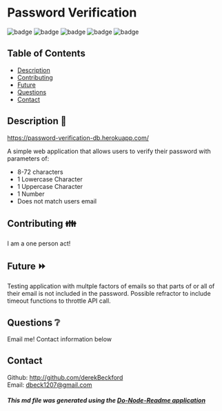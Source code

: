 # Password Verification

![badge](https://img.shields.io/badge/React-20232A?style=for-the-badge&logo=react)
![badge](https://img.shields.io/badge/license-npm-brightgreen)
![badge](https://img.shields.io/github/repo-size/derekBeckford/password-verification)
![badge](https://img.shields.io/github/commit-activity/w/derekBeckford/password-verification)
![badge](https://img.shields.io/github/last-commit/derekBeckford/password-verification)

## Table of Contents

- [Description](#description)
- [Contributing](#contributing)
- [Future](#future)
- [Questions](#questions)
- [Contact](#contact)

## Description 📝

https://password-verification-db.herokuapp.com/

A simple web application that allows users to verify their password with parameters of: 

* 8-72 characters
* 1 Lowercase Character
* 1 Uppercase Character
* 1 Number
* Does not match users email 


## Contributing 👪

I am a one person act!

## Future ⏩

Testing application with multple factors of emails so that parts of or all of their email is not included in the password. Possible refractor to include timeout functions to throttle API call.

## Questions ❔

Email me! Contact information below

## Contact

Github: http://github.com/derekBeckford </br>
Email: dbeck1207@gmail.com

##### This md file was generated using the [Do-Node-Readme application](https://github.com/derekBeckford/do-node-readme)
